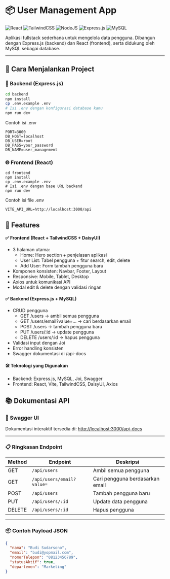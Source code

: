 # 📦 User Management App

![React](https://img.shields.io/badge/react-%2320232a.svg?style=for-the-badge&logo=react&logoColor=%2361DAFB) ![TailwindCSS](https://img.shields.io/badge/tailwindcss-%2338B2AC.svg?style=for-the-badge&logo=tailwind-css&logoColor=white) ![NodeJS](https://img.shields.io/badge/node.js-6DA55F?style=for-the-badge&logo=node.js&logoColor=white) ![Express.js](https://img.shields.io/badge/express.js-%23404d59.svg?style=for-the-badge&logo=express&logoColor=%2361DAFB) ![MySQL](https://img.shields.io/badge/mysql-4479A1.svg?style=for-the-badge&logo=mysql&logoColor=white)

Aplikasi fullstack sederhana untuk mengelola data pengguna. Dibangun dengan Express.js (backend) dan React (frontend), serta didukung oleh MySQL sebagai database.

---

## 🚀 Cara Menjalankan Project

### 🔧 Backend (Express.js)

```bash
cd backend
npm install
cp .env.example .env
# Isi .env dengan konfigurasi database kamu
npm run dev
```

Contoh isi .env

```
PORT=3000
DB_HOST=localhost
DB_USER=root
DB_PASS=your_password
DB_NAME=user_management
```

### 🌐 Frontend (React)

```
cd frontend
npm install
cp .env.example .env
# Isi .env dengan base URL backend
npm run dev
```

Contoh isi file .env

```
VITE_API_URL=http://localhost:3000/api
```

## 🧩 Features

#### ✅ Frontend (React + TailwindCSS + DaisyUI)

- 3 halaman utama:
  - Home: Hero section + penjelasan aplikasi
  - User List: Tabel pengguna + fitur search, edit, delete
  - Add User: Form tambah pengguna baru
- Komponen konsisten: Navbar, Footer, Layout
- Responsive: Mobile, Tablet, Desktop
- Axios untuk komunikasi API
- Modal edit & delete dengan validasi ringan

#### ✅ Backend (Express.js + MySQL)

- CRUD pengguna
  - GET /users → ambil semua pengguna
  - GET /users/email?value=... → cari berdasarkan email
  - POST /users → tambah pengguna baru
  - PUT /users/:id → update pengguna
  - DELETE /users/:id → hapus pengguna
- Validasi input dengan Joi
- Error handling konsisten
- Swagger dokumentasi di /api-docs

#### 🛠️ Teknologi yang Digunakan

- Backend: Express.js, MySQL, Joi, Swagger
- Frontend: React, Vite, TailwindCSS, DaisyUI, Axios

## 📚 Dokumentasi API

### 🔗 Swagger UI

Dokumentasi interaktif tersedia di:
[http://localhost:3000/api-docs](http://localhost:3000/api-docs)

---

### 📋 Ringkasan Endpoint

| Method | Endpoint                  | Deskripsi                       |
| ------ | ------------------------- | ------------------------------- |
| GET    | `/api/users`              | Ambil semua pengguna            |
| GET    | `/api/users/email?value=` | Cari pengguna berdasarkan email |
| POST   | `/api/users`              | Tambah pengguna baru            |
| PUT    | `/api/users/:id`          | Update data pengguna            |
| DELETE | `/api/users/:id`          | Hapus pengguna                  |

---

### 📦 Contoh Payload JSON

```json
{
  "nama": "Budi Sudarsono",
  "email": "budi@yopmail.com",
  "nomorTelepon": "08123456789",
  "statusAktif": true,
  "departemen": "Marketing"
}
```
